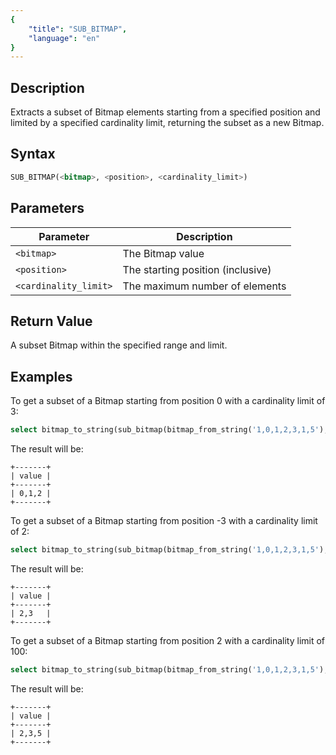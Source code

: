 ```yaml
---
{
    "title": "SUB_BITMAP",
    "language": "en"
}
---
```


## Description

Extracts a subset of Bitmap elements starting from a specified position and limited by a specified cardinality limit, returning the subset as a new Bitmap.

## Syntax

```sql
SUB_BITMAP(<bitmap>, <position>, <cardinality_limit>)
```

## Parameters

| Parameter             | Description                   |
|-----------------------|-------------------------------|
| `<bitmap>`            | The Bitmap value              |
| `<position>`          | The starting position (inclusive) |
| `<cardinality_limit>` | The maximum number of elements |

## Return Value

A subset Bitmap within the specified range and limit.

## Examples

To get a subset of a Bitmap starting from position 0 with a cardinality limit of 3:

```sql
select bitmap_to_string(sub_bitmap(bitmap_from_string('1,0,1,2,3,1,5'), 0, 3)) value;
```

The result will be:

```text
+-------+
| value |
+-------+
| 0,1,2 |
+-------+
```

To get a subset of a Bitmap starting from position -3 with a cardinality limit of 2:

```sql
select bitmap_to_string(sub_bitmap(bitmap_from_string('1,0,1,2,3,1,5'), -3, 2)) value;
```

The result will be:

```text
+-------+
| value |
+-------+
| 2,3   |
+-------+
```

To get a subset of a Bitmap starting from position 2 with a cardinality limit of 100:

```sql
select bitmap_to_string(sub_bitmap(bitmap_from_string('1,0,1,2,3,1,5'), 2, 100)) value;
```

The result will be:

```text
+-------+
| value |
+-------+
| 2,3,5 |
+-------+
```
